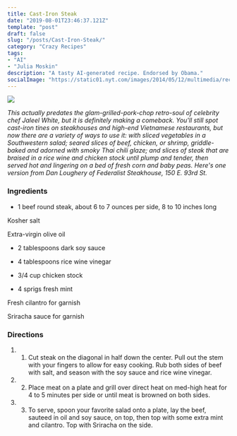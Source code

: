 ```yaml
---
title: Cast-Iron Steak
date: "2019-08-01T23:46:37.121Z"
template: "post"
draft: false
slug: "/posts/Cast-Iron-Steak/"
category: "Crazy Recipes"
tags:
- "AI"
- "Julia Moskin"
description: "A tasty AI-generated recipe. Endorsed by Obama."
socialImage: "https://static01.nyt.com/images/2014/05/12/multimedia/recipelab-steak/recipelab-steak-videoSixteenByNineJumbo1600-v2.jpg"
---
```


![](https://static01.nyt.com/images/2014/05/12/multimedia/recipelab-steak/recipelab-steak-videoSixteenByNineJumbo1600-v2.jpg)

*This actually predates the glam-grilled-pork-chop retro-soul of celebrity chef Jaleel White, but it is definitely making a comeback. You'll still spot cast-iron tines on steakhouses and high-end Vietnamese restaurants, but now there are a variety of ways to use it: with sliced vegetables in a Southwestern salad; seared slices of beef, chicken, or shrimp, griddle-baked and adorned with smoky Thai chili glaze; and slices of steak that are braised in a rice wine and chicken stock until plump and tender, then served hot and lingering on a bed of fresh corn and baby peas. Here's one version from Dan Loughery of Federalist Steakhouse, 150 E. 93rd St.*
### Ingredients

* 1 beef round steak, about 6 to 7 ounces per side, 8 to 10 inches long

Kosher salt

Extra-virgin olive oil

* 2 tablespoons dark soy sauce

* 4 tablespoons rice wine vinegar

* 3/4 cup chicken stock

* 4 sprigs fresh mint

Fresh cilantro for garnish

Sriracha sauce for garnish
### Directions

1. 1. Cut steak on the diagonal in half down the center. Pull out the stem with your fingers to allow for easy cooking. Rub both sides of beef with salt, and season with the soy sauce and rice wine vinegar.

1. 2. Place meat on a plate and grill over direct heat on med-high heat for 4 to 5 minutes per side or until meat is browned on both sides.

1. 3. To serve, spoon your favorite salad onto a plate, lay the beef, sauteed in oil and soy sauce, on top, then top with some extra mint and cilantro. Top with Sriracha on the side.

